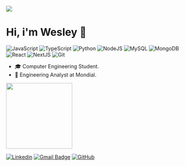 ![](https://komarev.com/ghpvc/?username=nascx&color=006bed)

# Hi, i'm Wesley :wave:

![JavaScript](https://img.shields.io/badge/-JavaScript-333333?style=flat&logo=javascript)
![TypeScript](https://img.shields.io/badge/-TypeScript-333333?style=flat&logo=typescript)
![Python](https://img.shields.io/badge/-Python-333333?style=flat&logo=python)
![NodeJS](https://img.shields.io/badge/-NodeJS-333333?style=flat&logo=node.js)
![MySQL](https://img.shields.io/badge/-MySQL-333333?style=flat&logo=mysql)
![MongoDB](https://img.shields.io/badge/-MongoDB-333333?style=flat&logo=mongodb)
![React](https://img.shields.io/badge/-ReactJS-333333?style=flat&logo=react)
![NextJS](https://img.shields.io/badge/-NextJS-333333?style=flat&logo=next.js)
![Git](https://img.shields.io/badge/-Git-333333?style=flat&logo=git)

- 🎓 Computer Engineering Student.
- 💼 Engineering Analyst at Mondial.
  
<a href="https://github.com/nascx" title="Perfil do Wesley">
   <img height="180em" src="https://github-readme-stats.vercel.app/api?username=nascx&theme=dracula&show_icons=true" />
</a>

[![Linkedin](https://img.shields.io/badge/-Wesley_Nascimento-blue?style=flat-square&logo=Linkedin&logoColor=white&link=https://www.linkedin.com/in/wesley-nascimento-260486303/)](https://www.linkedin.com/in/wesley-nascimento-260486303/)
[![Gmail Badge](https://img.shields.io/badge/-wnascx@gmail.com-006bed?style=flat-square&logo=Gmail&logoColor=white&link=mailto:wnascx@gmail.com)](mailto:nascx@gmail.com)
[![GitHub](https://img.shields.io/github/followers/nascx?label=follow&style=social)](https://github.com/nascx)

